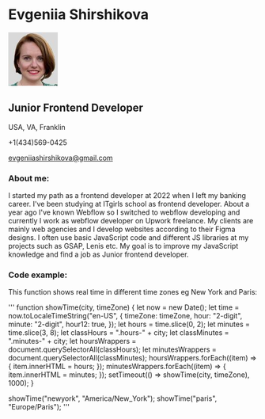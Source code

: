 # Evgeniia Shirshikova

![photo](/img/photo.jpg "Profile picture")

## Junior Frontend Developer

USA, VA, Franklin

+1(434)569-0425

evgeniiashirshikova@gmail.com

### About me:

I started my path as a frontend developer at 2022 when I left my banking career. I've been studying at ITgirls school as frontend developer. About a year ago I've known Webflow so I switched to webflow developing and currently I work as webflow developer on Upwork freelance. My clients are mainly web agencies and I develop websites according to their Figma designs. I often use basic JavaScript code and different JS libraries at my projects such as GSAP, Lenis etc.
My goal is to improve my JavaScript knowledge and find a job as Junior frontend developer.

### Code example:

This function shows real time in different time zones eg New York and Paris:

'''
function showTime(city, timeZone) {
let now = new Date();
let time = now.toLocaleTimeString("en-US", {
timeZone: timeZone,
hour: "2-digit",
minute: "2-digit",
hour12: true,
});
let hours = time.slice(0, 2);
let minutes = time.slice(3, 8);
let classHours = ".hours-" + city;
let classMinutes = ".minutes-" + city;
let hoursWrappers = document.querySelectorAll(classHours);
let minutesWrappers = document.querySelectorAll(classMinutes);
hoursWrappers.forEach((item) => {
item.innerHTML = hours;
});
minutesWrappers.forEach((item) => {
item.innerHTML = minutes;
});
setTimeout(() => showTime(city, timeZone), 1000);
}

showTime("newyork", "America/New_York");
showTime("paris", "Europe/Paris");
'''
